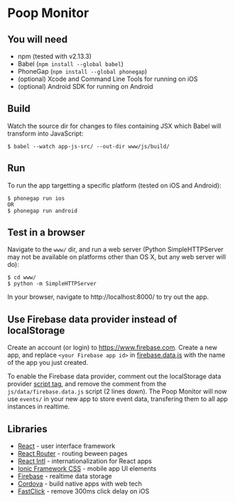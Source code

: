 # Poop Monitor


## You will need

- npm (tested with v2.13.3)
- Babel (`npm install --global babel`)
- PhoneGap (`npm install --global phonegap`)
- (optional) Xcode and Command Line Tools for running on iOS
- (optional) Android SDK for running on Android


## Build

Watch the source dir for changes to files containing JSX which Babel will transform into JavaScript:

	$ babel --watch app-js-src/ --out-dir www/js/build/


## Run

To run the app targetting a specific platform (tested on iOS and Android):

	$ phonegap run ios
	OR
	$ phonegap run android


## Test in a browser

Navigate to the `www/` dir, and run a web server (Python SimpleHTTPServer may not be available on platforms other than OS X, but any web server will do):

	$ cd www/
	$ python -m SimpleHTTPServer

In your browser, navigate to http://localhost:8000/ to try out the app.


## Use Firebase data provider instead of localStorage

Create an account (or login) to https://www.firebase.com. Create a new app, and replace `<your Firebase app id>` in [firebase.data.js](www/js/data/firebase.data.js) with the name of the app you just created.

To enable the Firebase data provider, comment out the localStorage data provider [script tag](www/index.html#L67), and remove the comment from the `js/data/firebase.data.js` script (2 lines down). The Poop Monitor will now use `events/` in your new app to store event data, transfering them to all app instances in realtime. 


## Libraries

- [React](http://facebook.github.io/react/) - user interface framework
- [React Router](https://rackt.github.io/react-router/) - routing beween pages
- [React Intl](http://formatjs.io/react/) - internationalization for React apps
- [Ionic Framework CSS](http://ionicframework.com/) - mobile app UI elements
- [Firebase](https://www.firebase.com/) - realtime data storage
- [Cordova](https://cordova.apache.org/) - build native apps with web tech
- [FastClick](https://github.com/ftlabs/fastclick) - remove 300ms click delay on iOS